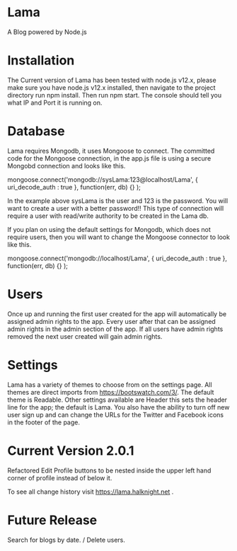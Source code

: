 # Lama

A Blog powered by Node.js

# Installation

The Current version of Lama has been tested with node.js v12.x, please make sure you have node.js v12.x installed,
then navigate to the project directory run npm install. Then run npm start. The console should tell you what IP and Port it is running on.

# Database

Lama requires Mongodb, it uses Mongoose to connect.
The committed code for the Mongoose connection, in the app.js file is using a secure Mongobd connection and looks like this.

mongoose.connect('mongodb://sysLama:123@localhost/Lama', {
uri_decode_auth : true
}, function(err, db) {}
);

In the example above sysLama is the user and 123 is the password. You will want to create a user with a better password!!
This type of connection will require a user with read/write authority to be created in the Lama db.

If you plan on using the default settings for Mongodb, which does not require users, then you will want to change the Mongoose connector to look like this.

mongoose.connect('mongodb://localhost/Lama', {
uri_decode_auth : true
}, function(err, db) {}
);

# Users

Once up and running the first user created for the app will automatically be assigned admin rights to the app. Every user after that can be assigned admin rights in the admin section of the app. If all users have admin rights removed the next user created will gain admin rights.

# Settings

Lama has a variety of themes to choose from on the settings page. All themes are direct imports from https://bootswatch.com/3/. The default theme is Readable. Other settings available are Header this sets the header line for the app; the default is Lama. You also have the ability to turn off new user sign up and can change the URLs for the Twitter and Facebook icons in the footer of the page.

# Current Version 2.0.1

Refactored Edit Profile buttons to be nested inside the upper left hand corner of profile instead of below it.

To see all change history visit https://lama.halknight.net .
# Future Release

Search for blogs by date. / Delete users.
